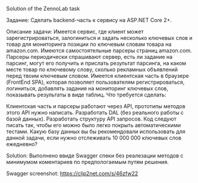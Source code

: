 Solution of the ZennoLab task

Задание:
Сделать backend-часть к сервису на ASP.NET Core 2+.

Описание задачи:
Имеется сервис, где клиент может зарегистрироваться, залогиниться и задать несколько ключевых слов и товар для мониторинга позиции по ключевым словам товара на amazon.com.
Имеются самостоятельные парсеры страниц amazon.com. Парсеры периодически спрашивают сервер, есть ли задание на парсинг, могут его получить и прислать результат парсинга, на каком месте товар по ключевому слову, сколько рекламных объявлений перед твоим ключевым словом.
Имеется клиентская часть в браузере (FrontEnd SPA), которая позволяет пользователям регистрироваться, логиниться, добавлять задания на мониторинг ключевых слов, показывать результаты в виде таблиц.
Что требуется сделать:

Клиентская часть и парсеры работают через API, прототипы методов этого API нужно написать. Разработать DAL (без реального работы с базой данных). Разработать структуру API запросов. Код следуют писать так, чтобы его можно было легко покрыть автоматическими тестами. Какую базу данных вы бы рекомендовали использовать для данной задачи, если нужно отслеживать 10 000 000 ключевых слов ежедневно?

Solution:
Выполнено ввиде Swagger спеки без реалезации методов с минимумом коментариев по предпологаемым путям решения.

Swagger screenshot:
https://clip2net.com/s/46zfw22
